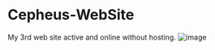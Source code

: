 # Cepheus-WebSite
My 3rd web site active and online without hosting.
![image](https://github.com/user-attachments/assets/55c2ba6e-d2df-4774-8201-3c65b675dc10)
